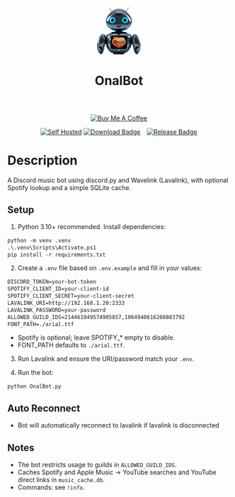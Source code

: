 <p align="center" width="10%">
    <img width="20%" src="logo.png"></a>
</p>

# <p align="center">OnalBot</p>

<br><p align="center" width="100%">
<a href="https://www.buymeacoffee.com/kimsec">
  <img src="https://img.buymeacoffee.com/button-api/?text=Buy%20me%20a%20coffee&amp;emoji=%E2%98%95&amp;slug=kimsec&amp;button_colour=FFDD00&amp;font_colour=000000&amp;font_family=Inter&amp;outline_colour=000000&amp;coffee_colour=ffffff" alt="Buy Me A Coffee"></a></p>
<p align="center">
    <a href="https://github.com/Kimsec/OnalBot">
    <img src="https://img.shields.io/badge/Platform-Self%20Hosted-success" alt="Self Hosted"></a>
    <a href="https://github.com/kimsec/OnalBot/releases/latest">
    <img src="https://img.shields.io/badge/Download-OnalBot-blue" alt="Download Badge" style="margin-right: 10px;"></a>
    <a href="https://github.com/Kimsec/OnalBot/releases">
    <img src="https://img.shields.io/github/v/release/kimsec/OnalBot" alt="Release Badge" style="margin-right: 0px;"></a>
</p>



# Description

A Discord music bot using discord.py and Wavelink (Lavalink), with optional Spotify lookup and a simple SQLite cache.

## Setup

1. Python 3.10+ recommended. Install dependencies:

```pwsh
python -m venv .venv
.\.venv\Scripts\Activate.ps1
pip install -r requirements.txt
```

2. Create a `.env` file based on `.env.example` and fill in your values:

```
DISCORD_TOKEN=your-bot-token
SPOTIFY_CLIENT_ID=your-client-id
SPOTIFY_CLIENT_SECRET=your-client-secret
LAVALINK_URI=http://192.168.1.20:2333
LAVALINK_PASSWORD=your-password
ALLOWED_GUILD_IDS=214461949574905857,1064940616208883792
FONT_PATH=./arial.ttf
```

- Spotify is optional; leave SPOTIFY_* empty to disable.
- FONT_PATH defaults to `./arial.ttf`.

3. Run Lavalink and ensure the URI/password match your `.env`.

4. Run the bot:

```pwsh
python OnalBot.py
```

## Auto Reconnect

- Bot will automatically reconnect to lavalink if lavalink is disconnected

## Notes

- The bot restricts usage to guilds in `ALLOWED_GUILD_IDS`.
- Caches Spotify and Apple Music -> YouTube searches and YouTube direct links in `music_cache.db`.
- Commands: see `!info`.
